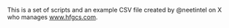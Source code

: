This is a set of scripts and an example CSV file created by @neetintel on X who manages www.hfgcs.com.